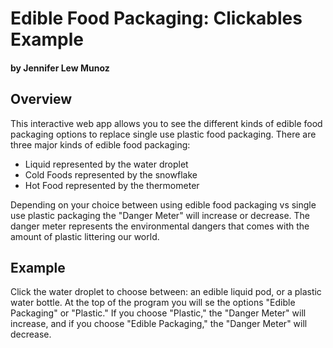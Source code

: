 # Edible Food Packaging: Clickables Example
#### by Jennifer Lew Munoz


## Overview
This interactive web app allows you to see the different kinds of edible food packaging options to replace single use plastic food packaging. There are three major kinds of edible food packaging:

   - Liquid represented by the water droplet
   - Cold Foods represented by the snowflake
   - Hot Food represented by the thermometer

Depending on your choice between using edible food packaging vs single use plastic packaging the "Danger Meter" will increase or decrease. The danger meter represents the environmental dangers that comes with the amount of plastic littering our world.

## Example
Click the water droplet to choose between: an edible liquid pod, or a plastic water bottle. At the top of the program you will se the options "Edible Packaging" or "Plastic." If you choose "Plastic," the "Danger Meter" will increase, and if you choose "Edible Packaging," the "Danger Meter" will decrease.
